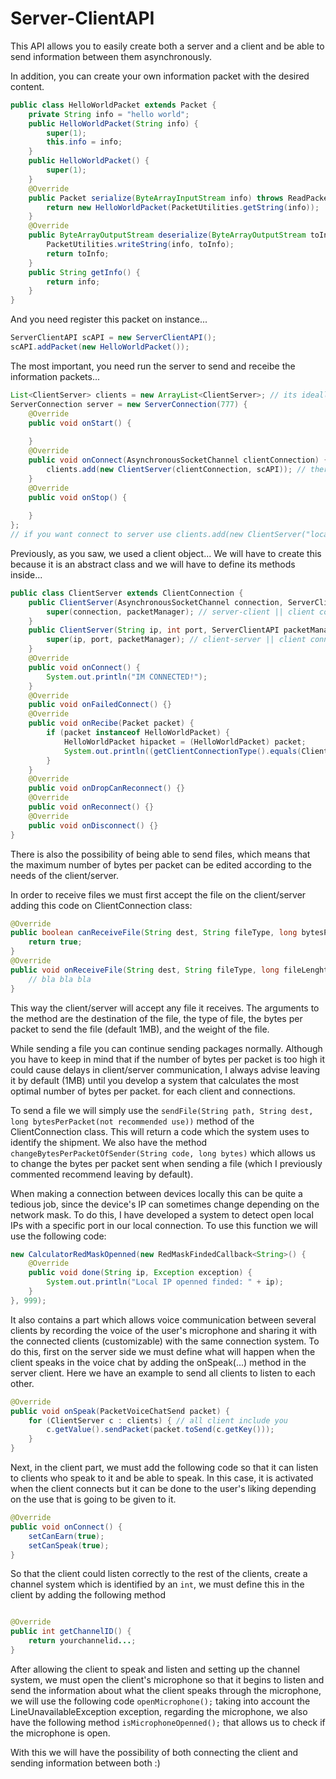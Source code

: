 # Server-ClientAPI
This API allows you to easily create both a server and a client and be able to send information between them asynchronously.

In addition, you can create your own information packet with the desired content.

```java
public class HelloWorldPacket extends Packet {
    private String info = "hello world";
    public HelloWorldPacket(String info) {
        super(1);
        this.info = info;
    }
    public HelloWorldPacket() {
        super(1);
    }
    @Override
    public Packet serialize(ByteArrayInputStream info) throws ReadPacketException {
        return new HelloWorldPacket(PacketUtilities.getString(info));
    }
    @Override
    public ByteArrayOutputStream deserialize(ByteArrayOutputStream toInfo) throws WritePacketException {
        PacketUtilities.writeString(info, toInfo);
        return toInfo;
    }   
    public String getInfo() {
        return info;
    }
}
```

And you need register this packet on instance...

```java
ServerClientAPI scAPI = new ServerClientAPI();
scAPI.addPacket(new HelloWorldPacket());
```

The most important, you need run the server to send and receibe the information packets...

```java
List<ClientServer> clients = new ArrayList<ClientServer>; // its ideally you use HashMap ;)
ServerConnection server = new ServerConnection(777) {
    @Override
    public void onStart() {
        
    }
    @Override
    public void onConnect(AsynchronousSocketChannel clientConnection) {
        clients.add(new ClientServer(clientConnection, scAPI)); // there action to create the client instance...
    }
    @Override
    public void onStop() {
        
    }           
};
// if you want connect to server use clients.add(new ClientServer("localhost", 777, scAPI));
```

Previously, as you saw, we used a client object... We will have to create this because it is an abstract class and we will have to define its methods inside...

```java
public class ClientServer extends ClientConnection {
    public ClientServer(AsynchronousSocketChannel connection, ServerClientAPI packetManager) {
        super(connection, packetManager); // server-client || client connected to server
    }  
    public ClientServer(String ip, int port, ServerClientAPI packetManager) throws IOException {
        super(ip, port, packetManager); // client-server || client connect to server
    }
    @Override
    public void onConnect() {
        System.out.println("IM CONNECTED!");
    }
    @Override
    public void onFailedConnect() {}
    @Override
    public void onRecibe(Packet packet) {
        if (packet instanceof HelloWorldPacket) {
            HelloWorldPacket hipacket = (HelloWorldPacket) packet;
            System.out.println((getClientConnectionType().equals(ClientConnectionType.CLIENT_TO_SERVER ? "Server says: " : "Client says: ")) + hipacket.getInfo());
        }
    }
    @Override
    public void onDropCanReconnect() {}
    @Override
    public void onReconnect() {}
    @Override
    public void onDisconnect() {}
}
```

There is also the possibility of being able to send files, which means that the maximum number of bytes per packet can be edited according to the needs of the client/server.

In order to receive files we must first accept the file on the client/server adding this code on ClientConnection class:

```java
@Override
public boolean canReceiveFile(String dest, String fileType, long bytesPerPacket, long fileLenght) {
    return true;
}
@Override
public void onReceiveFile(String dest, String fileType, long fileLenght) {
    // bla bla bla
}
```

This way the client/server will accept any file it receives. The arguments to the method are the destination of the file, the type of file, the bytes per packet to send the file (default 1MB), and the weight of the file.

While sending a file you can continue sending packages normally. Although you have to keep in mind that if the number of bytes per packet is too high it could cause delays in client/server communication, I always advise leaving it by default (1MB) until you develop a system that calculates the most optimal number of bytes per packet. for each client and connections.

To send a file we will simply use the ```sendFile(String path, String dest, long bytesPerPacket(not recommended use))``` method of the ClientConnection class. This will return a code which the system uses to identify the shipment. We also have the method ```changeBytesPerPacketOfSender(String code, long bytes)``` which allows us to change the bytes per packet sent when sending a file (which I previously commented recommend leaving by default).

When making a connection between devices locally this can be quite a tedious job, since the device's IP can sometimes change depending on the network mask. To do this, I have developed a system to detect open local IPs with a specific port in our local connection. To use this function we will use the following code:

```java
new CalculatorRedMaskOpenned(new RedMaskFindedCallback<String>() {
    @Override
    public void done(String ip, Exception exception) {
        System.out.println("Local IP openned finded: " + ip);
    }           
}, 999);
```

It also contains a part which allows voice communication between several clients by recording the voice of the user's microphone and sharing it with the connected clients (customizable) with the same connection system. To do this, first on the server side we must define what will happen when the client speaks in the voice chat by adding the onSpeak(...) method in the server client. Here we have an example to send all clients to listen to each other.

```java
@Override
public void onSpeak(PacketVoiceChatSend packet) {
    for (ClientServer c : clients) { // all client include you
        c.getValue().sendPacket(packet.toSend(c.getKey()));
    }
}
```

Next, in the client part, we must add the following code so that it can listen to clients who speak to it and be able to speak. In this case, it is activated when the client connects but it can be done to the user's liking depending on the use that is going to be given to it.

```java
@Override
public void onConnect() {
    setCanEarn(true);
    setCanSpeak(true);
}
```

So that the client could listen correctly to the rest of the clients, create a channel system which is identified by an `int`, we must define this in the client by adding the following method

```java

@Override
public int getChannelID() {
    return yourchannelid...;
}
```

After allowing the client to speak and listen and setting up the channel system, we must open the client's microphone so that it begins to listen and send the information about what the client speaks through the microphone, we will use the following code ``openMicrophone();`` taking into account the LineUnavailableException exception, regarding the microphone, we also have the following method ``isMicrophoneOpenned();`` that allows us to check if the microphone is open.

With this we will have the possibility of both connecting the client and sending information between both :)